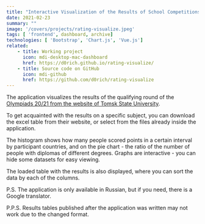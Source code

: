```yaml
---
title: "Interactive Visualization of the Results of School Competitions"
date: 2021-02-23
summary: ""
image: '/covers/projects/rating-visualize.jpeg'
tags: [ 'frontend', dashboard, archive]
technologies: [ 'Bootstrap', 'Chart.js', 'Vue.js']
related:
    - title: Working project
      icon: mdi-desktop-mac-dashboard
      href: https://d0rich.github.io/rating-visualize/
    - title: Source code on GitHub
      icon: mdi-github
      href: https://github.com/d0rich/rating-visualize
---
```

The application visualizes the results of the qualifying round 
of the [Olympiads 20/21 from the website of Tomsk State University](http://abiturient.tsu.ru/ru/content/results-ORMO).

To get acquainted with the results on a specific subject, you 
can download the excel table from their website, or select from 
the files already inside the application.

The histogram shows how many people scored points in a certain 
interval by participant countries, and on the pie chart - the ratio 
of the number of people with diplomas of different degrees. Graphs are 
interactive - you can hide some datasets for easy viewing.

The loaded table with the results is also displayed, where you can 
sort the data by each of the columns.

P.S. The application is only available in Russian, but if you need, 
there is a Google translator.

P.P.S. Results tables published after the application was written may 
not work due to the changed format.
